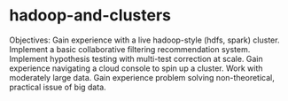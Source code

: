 # hadoop-and-clusters
 Objectives:   Gain experience with a live hadoop-style (hdfs,  spark) cluster. Implement a basic collaborative filtering recommendation system. Implement hypothesis testing with multi-test correction at scale. Gain experience navigating a cloud console to spin up a cluster. Work with moderately large data. Gain experience problem solving non-theoretical, practical issue of big data.
